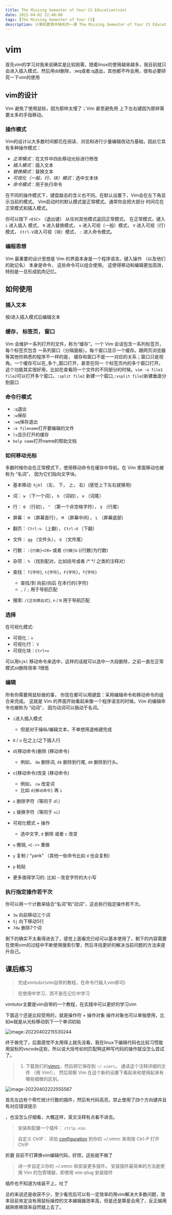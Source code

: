 ```yaml
---
title: The Missing Semester of Your CS Education(vim)
date: 2022-04-02 22:40:00
tags: [The Missing Semester of Your CS]
description: 计算机教育中缺失的一课 The Missing Semester of Your CS Education
---
```


# vim

首先vim的学习对我来说确实是比较刚需，随着linux的使用越来越多，我目前就只会进入插入模式，然后用dd删除，:wq或者:q退出，其他都不咋会用，很有必要研究一下vim的使用

## vim的设计

Vim 避免了使用鼠标，因为那样太慢了；Vim 甚至避免用 上下左右键因为那样需要太多的手指移动。

### 操作模式

Vim的设计以大多数时间都花在阅读、浏览和进行少量编辑改动为基础，因此它具有多种操作模式：

- *正常模式*：在文件中四处移动光标进行修改
- *插入模式*：插入文本
- *替换模式*：替换文本
- *可视化（一般，行，块）模式*：选中文本块
- *命令模式*：用于执行命令

在不同的操作模式下，键盘敲击的含义也不同。在默认设置下，Vim会在左下角显示当前的模式。 Vim启动时的默认模式是正常模式。通常你会把大部分 时间花在正常模式和插入模式。

你可以按下 `<ESC>` （退出键） 从任何其他模式返回正常模式。 在正常模式，键入 `i` 进入插入 模式， `R` 进入替换模式， `v` 进入可视（一般）模式， `V` 进入可视（行）模式， `Ctrl-V`进入可视（块）模式， `:` 进入命令模式。

### 编程思想

Vim 最重要的设计思想是 Vim 的界面本身是一个程序语言。键入操作 （以及他们的助记名） 本身是命令， 这些命令可以组合使用。 这使得移动和编辑更加高效，特别是一旦形成肌肉记忆。

## 如何使用

### 插入文本

按i进入插入模式后编辑文本

### 缓存， 标签页， 窗口

Vim 会维护一系列打开的文件，称为“缓存”。一个 Vim 会话包含一系列标签页，每个标签页包含 一系列窗口（分隔面板）。每个窗口显示一个缓存。跟网页浏览器等其他你熟悉的程序不一样的是， 缓存和窗口不是一一对应的关系；窗口只是视角。一个缓存可以在_多个_窗口打开，甚至在同一 个标签页内的多个窗口打开。这个功能其实很好用，比如在查看同一个文件的不同部分的时候。`vim -o file1 file2`可以打开多个窗口，`:split file2` 新建一个窗口,`:vsplit file2`新建垂直分割窗口

### 命令行模式

- `:q`退出
- `:w`保存
- `:wq`保存退出
- `:e filename`打开要编辑的文件
- `ls`显示打开的缓存
- `help name`打开name的帮助文档

### 如何移动光标

多数时候你会在正常模式下，使用移动命令在缓存中导航。在 Vim 里面移动也被称为 “名词”， 因为它们指向文字块。

- 基本移动: `hjkl` （左， 下， 上， 右）(感觉上下左右就够用)

- 词： `w` （下一个词）， `b` （词初）， `e` （词尾）

- 行： `0` （行初）， `^` （第一个非空格字符）， `$` （行尾）

- 屏幕： `H` （屏幕首行）， `M` （屏幕中间）， `L` （屏幕底部）

- 翻页： `Ctrl-u` （上翻）， `Ctrl-d` （下翻）

- 文件： `gg` （文件头）， `G` （文件尾）

- 行数： `:{行数}<CR>` 或者 `{行数}G` ({行数}为行数)

- 杂项： `%` （找到配对，比如括号或者 /* */ 之类的注释对）

- 查找： `f{字符}`,  `t{字符}`，`F{字符}`，`T{字符}`
  - 查找/到 向前/向后 在本行的{字符}
  - `,` / `;` 用于导航匹配

- 搜索: `/{正则表达式}`, `n` / `N` 用于导航匹配

### 选择

在可视化模式:

- 可视化：`v`
- 可视化行： `V`
- 可视化块：`Ctrl+v`

可以用`hjkl` 移动命令来选中，这样的话就可以选中一大段删除，之前一直在正常模式`dd`删除效率·1很低

### 编辑

所有你需要用鼠标做的事， 你现在都可以用键盘：采用编辑命令和移动命令的组合来完成。 这就是 Vim 的界面开始看起来像一个程序语言的时候。Vim 的编辑命令也被称为 “动词”， 因为动词可以施动于名词。`

- `i`进入插入模式
  - 但是对于操纵/编辑文本，不单想用退格键完成
  
- `O` / `o` 在之上/之下插入行

- d{移动命令}删除 {移动命令}

  - 例如， `dw` 删除词, `d$` 删除到行尾, `d0` 删除到行头。

- c{移动命令}改变 {移动命令}

  - 例如， `cw` 改变词
  - 比如 `d{移动命令}` 再 `i`

- `x` 删除字符（等同于 `dl`）

- `s` 替换字符（等同于 `xi`）

- 可视化模式 + 操作

  - 选中文字, `d` 删除 或者 `c` 改变

- `u` 撤销, `<C-r>` 重做

- `y` 复制 / “yank” （其他一些命令比如 `d` 也会复制）

- `p` 粘贴

- 更多值得学习的: 比如 `~` 改变字符的大小写

### 执行指定操作若干次

你可以用一个计数来结合“名词”和“动词”，这会执行指定操作若干次。

- `3w` 向前移动三个词
- `5j` 向下移动5行
- `7dw` 删除7个词

剩下的确实不太看得进去了，感觉上面看完已经可以基本使用了，剩下的内容需要在使用vim的过程中不断使用搜索引擎，然后寻找更好的解决当前问题的方法来提升自己。

## 课后练习

>完成vimtutor(vim自带的教程，在命令行输入vim即可)

>
>
>在使用中学习，而不是在记忆中学习

vimtutor主要是vim自带的一个教程，在实践中可以更好的学习vim

下面这个还是比较受用的，就是操作符 + 操作对象 操作对象也可以单独使用，比如w就是从光标移动到下一个单词初始

![image-20220402215530244](https://ek1ng-typora.oss-cn-hangzhou.aliyuncs.com/img/image-20220402215530244.png)

终于做完了，后面感觉不太用得上就先没看，我在linux下编辑代码也比较习惯能用鼠标的vscode这些，所以说大括号如何匹配啊这种写代码的操作就没怎么尝试了。

>1. 下载我们的[vimrc](https://missing-semester-cn.github.io/2020/files/vimrc)，然后把它保存到 `~/.vimrc`。 通读这个注释详细的文件 （用 Vim!）， 然后观察 Vim 在这个新的设置下看起来和使用起来有哪些细微的区别。

![image-20220402222555567](https://ek1ng-typora.oss-cn-hangzhou.aliyuncs.com/img/image-20220402222555567.png)

首先左边有个帮忙统计行数的插件，然后有代码高亮，禁止使用了四个方向键并且有对应错误提示

，也没怎么仔细看，大概这样，英文注释有点看不进去。

>安装和配置一个插件： `ctrlp.vim`.

>自定义 CtrlP： 添加 [configuration](https://github.com/ctrlpvim/ctrlp.vim/blob/master/readme.md#basic-options) 到你的 ~/.vimrc 来用按 Ctrl-P 打开 CtrlP

折磨 目前不打算换vim编辑代码，好烦，这些就不做了

>进一步自定义你的 ~/.vimrc 和安装更多插件。 安装插件最简单的方法是使用 Vim 的包管理器，即使用 vim-plug 安装插件

插件也不知道为啥装不上，吐了

总的来说还是收获不少，至少看完后可以有一定效率的用vim解决大多数问题，效率目前肯定没有用鼠标操控的文本编辑器效率高，但是还是算是会用了，反正越用越熟练嘛效率自然就上去了。

